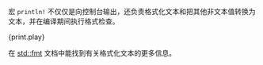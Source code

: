 宏 `println!` 不仅仅是向控制台输出，还负责格式化文本和把其他非文本值转换为文本，并在编译期间执行格式检查。

{print.play}

在 [std::fmt](http://doc.rust-lang.org/std/fmt/) 文档中能找到有关格式化文本的更多信息。
